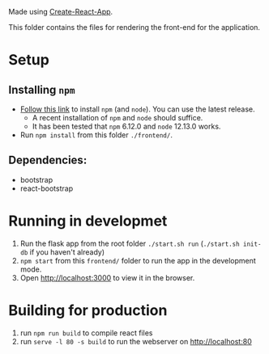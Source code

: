 Made using [Create-React-App](https://github.com/facebook/create-react-app).

This folder contains the files for rendering the front-end for the application.

# Setup

## Installing `npm`

* [Follow this link](https://tecadmin.net/install-latest-nodejs-npm-on-ubuntu/) to install `npm` (and `node`). You can use the latest release. 
	* A recent installation of `npm` and `node` should suffice.
	* It has been tested that `npm` 6.12.0 and `node` 12.13.0 works.
* Run `npm install` from this folder `./frontend/`.

## Dependencies:
- bootstrap
- react-bootstrap

# Running in developmet

1. Run the flask app from the root folder `./start.sh run` (`./start.sh init-db` if you haven't already)
2. `npm start` from this `frontend/` folder to run the app in the development mode.
3. Open [http://localhost:3000](http://localhost:3000) to view it in the browser.

# Building for production

1. run `npm run build` to compile react files
2. run `serve -l 80 -s build` to run the webserver on [http://localhost:80](http://localhost:80) 
